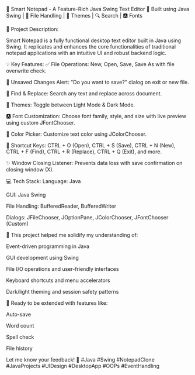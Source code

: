 🚀 Smart Notepad - A Feature-Rich Java Swing Text Editor
🔧 Built using Java Swing | 💾 File Handling | 🎨 Themes | 🔍 Search | 🅰️ Fonts

📌 Project Description:

Smart Notepad is a fully functional desktop text editor built in Java using Swing. It replicates and enhances the core functionalities of traditional notepad applications with an intuitive UI and robust backend logic.

💡 Key Features:
✅ File Operations: New, Open, Save, Save As with file overwrite check.

🔐 Unsaved Changes Alert: "Do you want to save?" dialog on exit or new file.

🔎 Find & Replace: Search any text and replace across document.

🎨 Themes: Toggle between Light Mode & Dark Mode.

🅰️ Font Customization: Choose font family, style, and size with live preview using custom JFontChooser.

🌈 Color Picker: Customize text color using JColorChooser.

🧠 Shortcut Keys: CTRL + O (Open), CTRL + S (Save), CTRL + N (New), CTRL + F (Find), CTRL + R (Replace), CTRL + Q (Exit), and more.

✨ Window Closing Listener: Prevents data loss with save confirmation on closing window (X).

💻 Tech Stack:
Language: Java

GUI: Java Swing

File Handling: BufferedReader, BufferedWriter

Dialogs: JFileChooser, JOptionPane, JColorChooser, JFontChooser (Custom)

🔗 This project helped me solidify my understanding of:

Event-driven programming in Java

GUI development using Swing

File I/O operations and user-friendly interfaces

Keyboard shortcuts and menu accelerators

Dark/light theming and session safety patterns

📂 Ready to be extended with features like:

Auto-save

Word count

Spell check

File history

Let me know your feedback! 💬
#Java #Swing #NotepadClone #JavaProjects #UIDesign #DesktopApp #OOPs #EventHandling

